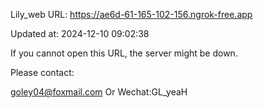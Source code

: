 Lily_web URL: https://ae6d-61-165-102-156.ngrok-free.app

Updated at: 2024-12-10 09:02:38

If you cannot open this URL, the server might be down.

Please contact: 

goley04@foxmail.com Or Wechat:GL_yeaH